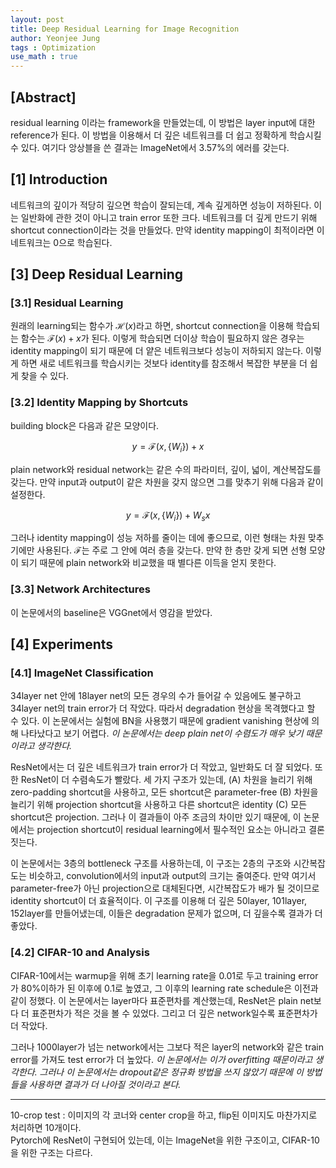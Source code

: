 ```yaml
---
layout: post
title: Deep Residual Learning for Image Recognition
author: Yeonjee Jung
tags : Optimization
use_math : true
---
```


## [Abstract]

residual learning 이라는 framework을 만들었는데, 이 방법은 layer input에 대한 reference가 된다. 이 방법을 이용해서 더 깊은 네트워크를 더 쉽고 정확하게 학습시킬 수 있다. 여기다 앙상블을 쓴 결과는 ImageNet에서 3.57%의 에러를 갖는다.

## [1] Introduction

네트워크의 깊이가 적당히 깊으면 학습이 잘되는데, 계속 깊게하면 성능이 저하된다. 이는 일반화에 관한 것이 아니고 train error 또한 크다. 네트워크를 더 깊게 만드기 위해 shortcut connection이라는 것을 만들었다. 만약 identity mapping이 최적이라면 이 네트워크는 0으로 학습된다.

## [3] Deep Residual Learning

### [3.1] Residual Learning

원래의 learning되는 함수가 $\mathcal{H}(x)$라고 하면, shortcut connection을 이용해 학습되는 함수는 $\mathcal{F}(x)+x$가 된다. 이렇게 학습되면 더이상 학습이 필요하지 않은 경우는 identity mapping이 되기 때문에 더 얕은 네트워크보다 성능이 저하되지 않는다. 이렇게 하면 새로 네트워크를 학습시키는 것보다 identity를 참조해서 복잡한 부분을 더 쉽게 찾을 수 있다.

### [3.2] Identity Mapping by Shortcuts

building block은 다음과 같은 모양이다.

$$y = \mathcal{F}(x, \{W_i\})+x$$

plain network와 residual network는 같은 수의 파라미터, 깊이, 넓이, 계산복잡도를 갖는다. 만약 input과 output이 같은 차원을 갖지 않으면 그를 맞추기 위해 다음과 같이 설정한다.

$$y = \mathcal{F}(x, \{W_i\})+W_sx$$

그러나 identity mapping이 성능 저하를 줄이는 데에 좋으므로, 이런 형태는 차원 맞추기에만 사용된다. $\mathcal{F}$는 주로 그 안에 여러 층을 갖는다. 만약 한 층만 갖게 되면 선형 모양이 되기 때문에 plain network와 비교했을 때 별다른 이득을 얻지 못한다.

### [3.3] Network Architectures

이 논문에서의 baseline은 VGGnet에서 영감을 받았다.

## [4] Experiments

### [4.1] ImageNet Classification

34layer net 안에 18layer net의 모든 경우의 수가 들어갈 수 있음에도 불구하고 34layer net의 train error가 더 작았다. 따라서 degradation 현상을 목격했다고 할 수 있다. 이 논문에서는 실험에 BN을 사용했기 때문에 gradient vanishing 현상에 의해 나타났다고 보기 어렵다. *이 논문에서는 deep plain net이 수렴도가 매우 낮기 때문이라고 생각한다.*

ResNet에서는 더 깊은 네트워크가 train error가 더 작았고, 일반화도 더 잘 되었다. 또한 ResNet이 더 수렴속도가 빨랐다. 세 가지 구조가 있는데, (A) 차원을 늘리기 위해 zero-padding shortcut을 사용하고, 모든 shortcut은 parameter-free (B) 차원을 늘리기 위해 projection shortcut을 사용하고 다른 shortcut은 identity (C) 모든 shortcut은 projection. 그러나 이 결과들이 아주 조금의 차이만 있기 때문에, 이 논문에서는 projection shortcut이 residual learning에서 필수적인 요소는 아니라고 결론짓는다.

이 논문에서는 3층의 bottleneck 구조를 사용하는데, 이 구조는 2층의 구조와 시간복잡도는 비슷하고, convolution에서의 input과 output의 크기는 줄여준다. 만약 여기서 parameter-free가 아닌 projection으로 대체된다면, 시간복잡도가 배가 될 것이므로 identity shortcut이 더 효율적이다. 이 구조를 이용해 더 깊은 50layer, 101layer, 152layer를 만들어냈는데, 이들은 degradation 문제가 없으며, 더 깊을수록 결과가 더 좋았다.

### [4.2] CIFAR-10 and Analysis

CIFAR-10에서는 warmup을 위해 초기 learning rate을 0.01로 두고 training error가 80%이하가 된 이후에 0.1로 높였고, 그 이후의 learning rate schedule은 이전과 같이 정했다. 이 논문에서는 layer마다 표준편차를 계산했는데, ResNet은 plain net보다 더 표준편차가 적은 것을 볼 수 있었다. 그리고 더 깊은 network일수록 표준편차가 더 작았다.

그러나 1000layer가 넘는 network에서는 그보다 적은 layer의 network와 같은 train error를 가져도 test error가 더 높았다. *이 논문에서는 이가 overfitting 때문이라고 생각한다. 그러나 이 논문에서는 dropout같은 정규화 방법을 쓰지 않았기 때문에 이 방법들을 사용하면 결과가 더 나아질 것이라고 본다.*

---

10-crop test : 이미지의 각 코너와 center crop을 하고, flip된 이미지도 마찬가지로 처리하면 10개이다.  
Pytorch에 ResNet이 구현되어 있는데, 이는 ImageNet을 위한 구조이고, CIFAR-10을 위한 구조는 다르다. 
